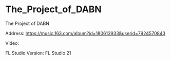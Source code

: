 # The_Project_of_DABN
The Project of DABN


Address: https://music.163.com/album?id=180613933&userid=7924570843


Video: 


FL Studio Version: FL Studio 21
